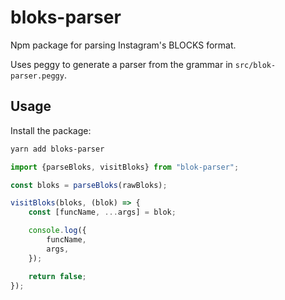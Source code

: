 # bloks-parser

Npm package for parsing Instagram's BLOCKS format.

Uses peggy to generate a parser from the grammar in `src/blok-parser.peggy`.

## Usage

Install the package:

```sh
yarn add bloks-parser
```

```ts
import {parseBloks, visitBloks} from "blok-parser";

const bloks = parseBloks(rawBloks);

visitBloks(bloks, (blok) => {
    const [funcName, ...args] = blok;

    console.log({
        funcName,
        args,
    });

    return false;
});
```
